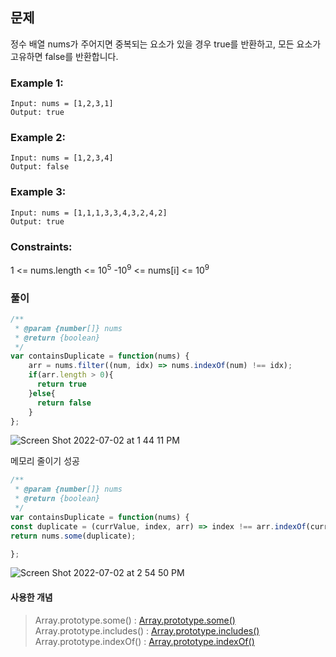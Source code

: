 ## 문제

정수 배열 nums가 주어지면 중복되는 요소가 있을 경우 true를 반환하고, 모든 요소가 고유하면 false를 반환합니다.

### Example 1:
```
Input: nums = [1,2,3,1]
Output: true
```

### Example 2:
```
Input: nums = [1,2,3,4]
Output: false
```

### Example 3:
```
Input: nums = [1,1,1,3,3,4,3,2,4,2]
Output: true
```

### Constraints:

1 <= nums.length <= 10<sup>5</sup>
-10<sup>9</sup> <= nums[i] <= 10<sup>9</sup>

### 풀이

```javascript
/**
 * @param {number[]} nums
 * @return {boolean}
 */
var containsDuplicate = function(nums) {
    arr = nums.filter((num, idx) => nums.indexOf(num) !== idx);
    if(arr.length > 0){
      return true
    }else{
      return false
    }
};
```
![Screen Shot 2022-07-02 at 1 44 11 PM](https://user-images.githubusercontent.com/88074487/176986838-fb50775e-f1ff-48f5-8adf-40b6d555f9af.png)

메모리 줄이기 성공
```javascript
/**
 * @param {number[]} nums
 * @return {boolean}
 */
var containsDuplicate = function(nums) {
const duplicate = (currValue, index, arr) => index !== arr.indexOf(currValue) && arr.includes(currValue);
return nums.some(duplicate);

};
```
![Screen Shot 2022-07-02 at 2 54 50 PM](https://user-images.githubusercontent.com/88074487/176988506-164c4b4d-0902-4f75-97a5-8fbbdafad3f0.png)

#### 사용한 개념
> Array.prototype.some() : [Array.prototype.some()](https://developer.mozilla.org/ko/docs/Web/JavaScript/Reference/Global_Objects/Array/some)
> Array.prototype.includes() : [Array.prototype.includes()](https://developer.mozilla.org/ko/docs/Web/JavaScript/Reference/Global_Objects/Array/includes)
> Array.prototype.indexOf() : [Array.prototype.indexOf()](https://developer.mozilla.org/ko/docs/Web/JavaScript/Reference/Global_Objects/Array/indexOf)
